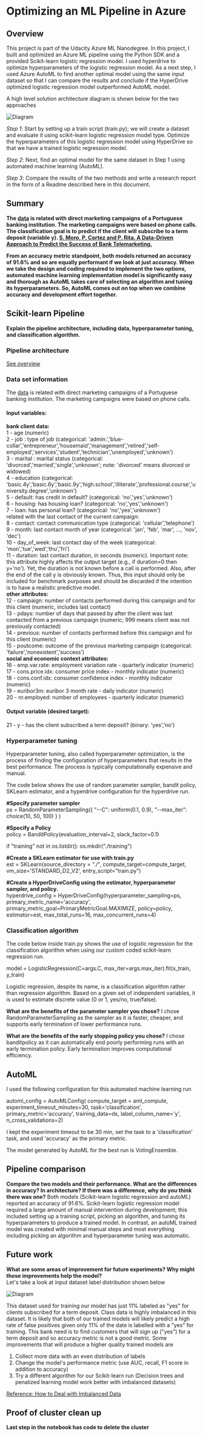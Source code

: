# Optimizing an ML Pipeline in Azure

## Overview
This project is part of the Udacity Azure ML Nanodegree.
In this project, I built and optimized an Azure ML pipeline using the Python SDK and a provided Scikit-learn logistic regression model. I used hyperdrive to optimize hyperparameters of the logistic regression model. As a next step, I used Azure AutoML to find another optimal model using the same input dataset so that I can compare the results and conclude if the HyperDrive optimized logistic regression model outperformed AutoML model. 

A high level solution architecture diagram is shown below for the two approaches 

![Diagram](images/arch.png "Solution Architecture")

_Step 1_: Start by setting up a train script (train.py); we will create a dataset and evaluate it using scikit-learn logistic regression model type. Optimize the hyperparameters of this logistic regression model using HyperDrive so that we have a trained logistic regression model.

_Step 2_: Next, find an optimal model for the same dataset in Step 1 using automated machine learning (AutoML). 

_Step 3_: Compare the results of the two methods and write a research report in the form of a Readme described here in this document.

## Summary
**The [data](https://automlsamplenotebookdata.blob.core.windows.net/automl-sample-notebook-data/bankmarketing_train.csv)  is related with direct marketing campaigns of a Portuguese banking institution. The marketing campaigns were based on phone calls. The classification goal is to predict if the client will subscribe to a term deposit (variable y). [S. Moro, P. Cortez and P. Rita. A Data-Driven Approach to Predict the Success of Bank Telemarketing.](https://archive.ics.uci.edu/ml/datasets/bank+marketing)**

**From an accuracy metric standpoint, both models returned an accuracy of 91.6% and so are equally performant if we look at just accuracy. When we take the design and coding required to implement the two options, automated machine learning implementation model is significantly easy and thorough as AutoML takes care of selecting an algorithm and tuning its hyperparameters. So, AutoML comes out on top when we combine accuracy and development effort together.**

## Scikit-learn Pipeline
**Explain the pipeline architecture, including data, hyperparameter tuning, and classification algorithm.**

### Pipeline architecture 
[See overview](#Overview)

### Data set information
The [data](https://automlsamplenotebookdata.blob.core.windows.net/automl-sample-notebook-data/bankmarketing_train.csv) is related with direct marketing campaigns of a Portuguese banking institution. The marketing campaigns were based on phone calls. 

#### Input variables:
**bank client data:**  
1 - age (numeric)  
2 - job : type of job (categorical: 'admin.','blue-collar','entrepreneur','housemaid','management','retired','self-employed','services','student','technician','unemployed','unknown')  
3 - marital : marital status (categorical: 'divorced','married','single','unknown'; note: 'divorced' means divorced or widowed)  
4 - education (categorical: 'basic.4y','basic.6y','basic.9y','high.school','illiterate','professional.course','university.degree','unknown')  
5 - default: has credit in default? (categorical: 'no','yes','unknown')  
6 - housing: has housing loan? (categorical: 'no','yes','unknown')  
7 - loan: has personal loan? (categorical: 'no','yes','unknown')  
related with the last contact of the current campaign:  
8 - contact: contact communication type (categorical: 'cellular','telephone')  
9 - month: last contact month of year (categorical: 'jan', 'feb', 'mar', ..., 'nov', 'dec')  
10 - day_of_week: last contact day of the week (categorical: 'mon','tue','wed','thu','fri')  
11 - duration: last contact duration, in seconds (numeric). Important note: this attribute highly affects the output target (e.g., if duration=0 then y='no'). Yet, the duration is not known before a call is performed. Also, after the end of the call y is obviously known. Thus, this input should only be included for benchmark purposes and should be discarded if the intention is to have a realistic predictive model.  
**other attributes:**  
12 - campaign: number of contacts performed during this campaign and for this client (numeric, includes last contact)  
13 - pdays: number of days that passed by after the client was last contacted from a previous campaign (numeric; 999 means client was not previously contacted)  
14 - previous: number of contacts performed before this campaign and for this client (numeric)  
15 - poutcome: outcome of the previous marketing campaign (categorical: 'failure','nonexistent','success')  
**social and economic context attributes:**  
16 - emp.var.rate: employment variation rate - quarterly indicator (numeric)  
17 - cons.price.idx: consumer price index - monthly indicator (numeric)  
18 - cons.conf.idx: consumer confidence index - monthly indicator (numeric)  
19 - euribor3m: euribor 3 month rate - daily indicator (numeric)  
20 - nr.employed: number of employees - quarterly indicator (numeric)  

#### Output variable (desired target):
21 - y - has the client subscribed a term deposit? (binary: 'yes','no')

### Hyperparameter tuning
Hyperparameter tuning, also called hyperparameter optimization, is the process of finding the configuration of hyperparameters that results in the best performance. The process is typically computationally expensive and manual.

The code below shows the use of random parameter sampler, bandit policy, SKLearn estimator, and a hyperdrive configuration for the hyperdrive run. 

**#Specify parameter sampler**  
ps = RandomParameterSampling({
      "--C": uniform(0.1, 0.9),
      "--max_iter": choice(10, 50, 100)
    }
)

**#Specify a Policy**  
policy = BanditPolicy(evaluation_interval=2, slack_factor=0.1)

if "training" not in os.listdir():
    os.mkdir("./training")

**#Create a SKLearn estimator for use with train.py**  
est = SKLearn(source_directory = "./",
            compute_target=compute_target,
            vm_size='STANDARD_D2_V2',
            entry_script="train.py")

**#Create a HyperDriveConfig using the estimator, hyperparameter sampler, and policy.**  
hyperdrive_config = HyperDriveConfig(hyperparameter_sampling=ps, 
                                     primary_metric_name='accuracy',
                                     primary_metric_goal=PrimaryMetricGoal.MAXIMIZE,
                                     policy=policy,
                                     estimator=est,
                                     max_total_runs=16,
                                     max_concurrent_runs=4)
### Classification algorithm
The code below inside train.py shows the use of logistic regression for the classification algorithm when using our custom coded scikit-learn regression run. 

model = LogisticRegression(C=args.C, max_iter=args.max_iter).fit(x_train, y_train)

Logistic regression, despite its name, is a classification algorithm rather than regression algorithm. Based on a given set of independent variables, it is used to estimate discrete value (0 or 1, yes/no, true/false). 

**What are the benefits of the parameter sampler you chose?**
I chose RandomParameterSampling as the sampler as it is faster, cheaper, and supports early termination of lower performance runs. 

**What are the benefits of the early stopping policy you chose?**
I chose banditpolicy as it can automatically end poorly performing runs with an early termination policy. Early termination improves computational efficiency.

## AutoML
I used the following configuration for this automated machine learning run

automl_config = AutoMLConfig(
    compute_target = aml_compute,
    experiment_timeout_minutes=30,
    task='classification',
    primary_metric='accuracy',
    training_data=ds,
    label_column_name='y',
    n_cross_validations=2)

I kept the experiment timeout to be 30 min, set the task to a 'classification' task, and used 'accuracy' as the primary metric.

The model generated by AutoML for the best run is VotingEnsemble. 


## Pipeline comparison
**Compare the two models and their performance. What are the differences in accuracy? In architecture? If there was a difference, why do you think there was one?**
Both models (Scikit-learn logistic regression and autoML) reported an accuracy of 91.6%. Scikit-learn logistic regression model required a large amount of manual intervention during development; this included setting up a training script, picking an algorithm, and tuning its hyperparameters to produce a trained model. In contrast, an autoML trained model was created with minimal manual steps and most everything including picking an algorithm and hyperparameter tuning was automatic. 

## Future work
**What are some areas of improvement for future experiments? Why might these improvements help the model?**  
Let's take a look at input dataset label distribution shown below  
  
![Diagram](images/class-dist.png "Class (label) distribution")  
  
This dataset used for training our model has just 11% labeled as "yes" for clients subscribed for a term deposit. Class data is highly imbalanced in this dataset. It is likely that both of our trained models will likely predict a high rate of false positives given only 11% of the date is labelled with a "yes" for training. This bank need is to find customers that will sign up ("yes") for a term deposit and so accuracy metric is not a good metric. Some improvements that will produce a higher quality trained models are  
  
1. Collect more data with an even distribution of labels  
2. Change the model's performance metric (use AUC, recall, F1 score in addition to accuracy)  
3. Try a different algorithm for our Scikit-learn run (Decision trees and penalized learning model work better with imbalanced datasets) 

[Reference: How to Deal with Imbalanced Data](https://towardsdatascience.com/how-to-deal-with-imbalanced-data-34ab7db9b100)

## Proof of cluster clean up
**Last step in the notebook has code to delete the cluster**

